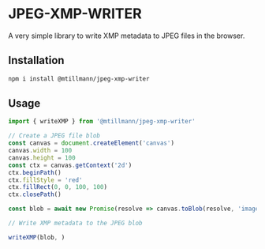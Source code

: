 # JPEG-XMP-WRITER

A very simple library to write XMP metadata to JPEG files in the browser.

## Installation

```bash
npm i install @mtillmann/jpeg-xmp-writer
```

## Usage

```javascript
import { writeXMP } from '@mtillmann/jpeg-xmp-writer'

// Create a JPEG file blob
const canvas = document.createElement('canvas')
canvas.width = 100
canvas.height = 100
const ctx = canvas.getContext('2d')
ctx.beginPath()
ctx.fillStyle = 'red'
ctx.fillRect(0, 0, 100, 100)
ctx.closePath()

const blob = await new Promise(resolve => canvas.toBlob(resolve, 'image/jpeg'))

// Write XMP metadata to the JPEG blob

writeXMP(blob, )

```